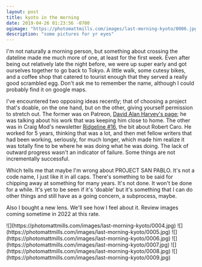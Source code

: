```yaml
---
layout: post
title: kyoto in the morning
date: 2019-04-26 01:23:56 -0700
ogimage: "https://photomattmills.com/images/last-morning-kyoto/0006.jpg"
description: "some pictures for yr eyes"
---
```


I'm not naturally a morning person, but something about crossing the dateline made me much more of one, at least for the first week. Even after being out relatively late the night before, we were up super early and got ourselves together to go back to Tokyo. A little walk, some cutesy bikes, and a coffee shop that catered to tourist enough that they served a really good scrambled egg. Don't ask me to remember the name, although I could probably find it on google maps.

I've encountered two opposing ideas recently; that of choosing a project that's doable, on the one hand, but on the other, giving yourself permission to stretch out. The former was on Patreon, [David Alan Harvey's page](https://www.patreon.com/davidalanharvey/posts); he was talking about his work that was keeping him close to home. The other was in Craig Mod's newsletter [Ridgeline #16](https://craigmod.com/ridgeline/016/), the bit about Robert Caro. He worked for 5 years, thinking that was a lot, and then met fellow writers that had been working, seriously, for much longer, which made him realize it was totally fine to be where he was doing what he was doing. The lack of outward progress wasn't an indicator of failure. Some things are not incrementally successful.

Which tells me that maybe I'm wrong about PROJECT SAN PABLO. It's not a code name, I just like it in all caps. There's something to be said for chipping away at something for many years. It's not done. It won't be done for a while. It's yet to be seen if it's 'doable' but it's something that I can do other things and still have as a going concern, a subprocess, maybe.

Also I bought a new lens. We'll see how I feel about it. Review images coming sometime in 2022 at this rate.

<span style="display:block;" class="center">
  ![](https://photomattmills.com/images/last-morning-kyoto/0004.jpg)
<span class="caption"></span>
![](https://photomattmills.com/images/last-morning-kyoto/0005.jpg)
<span class="caption"></span>
![](https://photomattmills.com/images/last-morning-kyoto/0006.jpg)
<span class="caption"></span>
![](https://photomattmills.com/images/last-morning-kyoto/0007.jpg)
<span class="caption"></span>
![](https://photomattmills.com/images/last-morning-kyoto/0008.jpg)
<span class="caption"></span>
![](https://photomattmills.com/images/last-morning-kyoto/0009.jpg)
<span class="caption"></span>
</span>

